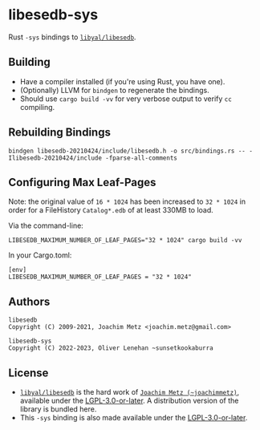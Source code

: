# libesedb-sys

Rust `-sys` bindings to [`libyal/libesedb`](https://github.com/libyal/libesedb).

## Building

* Have a compiler installed (if you're using Rust, you have one).
* (Optionally) LLVM for `bindgen` to regenerate the bindings.
* Should use `cargo build -vv` for very verbose output to verify `cc` compiling.

## Rebuilding Bindings

```
bindgen libesedb-20210424/include/libesedb.h -o src/bindings.rs -- -Ilibesedb-20210424/include -fparse-all-comments
```

## Configuring Max Leaf-Pages

Note: the original value of `16 * 1024` has been increased to `32 * 1024` in order for a FileHistory `Catalog*.edb` of at least 330MB to load.

Via the command-line:

```
LIBESEDB_MAXIMUM_NUMBER_OF_LEAF_PAGES="32 * 1024" cargo build -vv
```

In your Cargo.toml:

```
[env]
LIBESEDB_MAXIMUM_NUMBER_OF_LEAF_PAGES = "32 * 1024"
```

## Authors

```
libesedb
Copyright (C) 2009-2021, Joachim Metz <joachim.metz@gmail.com>

libesedb-sys
Copyright (C) 2022-2023, Oliver Lenehan ~sunsetkookaburra
```

## License

* [`libyal/libesedb`](https://github.com/libyal/libesedb) is the hard work of [`Joachim Metz (~joachimmetz)`](https://github.com/joachimmetz), available under the [LGPL-3.0-or-later](./COPYING.LESSER). A distribution version of the library is bundled here.
* This `-sys` binding is also made available under the [LGPL-3.0-or-later](./COPYING.LESSER).

